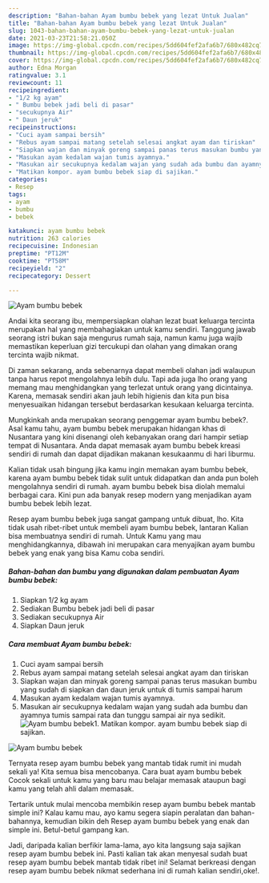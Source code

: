 ```yaml
---
description: "Bahan-bahan Ayam bumbu bebek yang lezat Untuk Jualan"
title: "Bahan-bahan Ayam bumbu bebek yang lezat Untuk Jualan"
slug: 1043-bahan-bahan-ayam-bumbu-bebek-yang-lezat-untuk-jualan
date: 2021-03-23T21:58:21.050Z
image: https://img-global.cpcdn.com/recipes/5dd604fef2afa6b7/680x482cq70/ayam-bumbu-bebek-foto-resep-utama.jpg
thumbnail: https://img-global.cpcdn.com/recipes/5dd604fef2afa6b7/680x482cq70/ayam-bumbu-bebek-foto-resep-utama.jpg
cover: https://img-global.cpcdn.com/recipes/5dd604fef2afa6b7/680x482cq70/ayam-bumbu-bebek-foto-resep-utama.jpg
author: Edna Morgan
ratingvalue: 3.1
reviewcount: 11
recipeingredient:
- "1/2 kg ayam"
- " Bumbu bebek jadi beli di pasar"
- "secukupnya Air"
- " Daun jeruk"
recipeinstructions:
- "Cuci ayam sampai bersih"
- "Rebus ayam sampai matang setelah selesai angkat ayam dan tiriskan"
- "Siapkan wajan dan minyak goreng sampai panas terus masukan bumbu yang sudah di siapkan dan daun jeruk untuk di tumis sampai harum"
- "Masukan ayam kedalam wajan tumis ayamnya."
- "Masukan air secukupnya kedalam wajan yang sudah ada bumbu dan ayamnya tumis sampai rata dan tunggu sampai air nya sedikit."
- "Matikan kompor. ayam bumbu bebek siap di sajikan."
categories:
- Resep
tags:
- ayam
- bumbu
- bebek

katakunci: ayam bumbu bebek 
nutrition: 263 calories
recipecuisine: Indonesian
preptime: "PT12M"
cooktime: "PT58M"
recipeyield: "2"
recipecategory: Dessert

---
```



![Ayam bumbu bebek](https://img-global.cpcdn.com/recipes/5dd604fef2afa6b7/680x482cq70/ayam-bumbu-bebek-foto-resep-utama.jpg)

Andai kita seorang ibu, mempersiapkan olahan lezat buat keluarga tercinta merupakan hal yang membahagiakan untuk kamu sendiri. Tanggung jawab seorang istri bukan saja mengurus rumah saja, namun kamu juga wajib memastikan keperluan gizi tercukupi dan olahan yang dimakan orang tercinta wajib nikmat.

Di zaman  sekarang, anda sebenarnya dapat membeli olahan jadi walaupun tanpa harus repot mengolahnya lebih dulu. Tapi ada juga lho orang yang memang mau menghidangkan yang terlezat untuk orang yang dicintainya. Karena, memasak sendiri akan jauh lebih higienis dan kita pun bisa menyesuaikan hidangan tersebut berdasarkan kesukaan keluarga tercinta. 



Mungkinkah anda merupakan seorang penggemar ayam bumbu bebek?. Asal kamu tahu, ayam bumbu bebek merupakan hidangan khas di Nusantara yang kini disenangi oleh kebanyakan orang dari hampir setiap tempat di Nusantara. Anda dapat memasak ayam bumbu bebek kreasi sendiri di rumah dan dapat dijadikan makanan kesukaanmu di hari liburmu.

Kalian tidak usah bingung jika kamu ingin memakan ayam bumbu bebek, karena ayam bumbu bebek tidak sulit untuk didapatkan dan anda pun boleh mengolahnya sendiri di rumah. ayam bumbu bebek bisa diolah memalui berbagai cara. Kini pun ada banyak resep modern yang menjadikan ayam bumbu bebek lebih lezat.

Resep ayam bumbu bebek juga sangat gampang untuk dibuat, lho. Kita tidak usah ribet-ribet untuk membeli ayam bumbu bebek, lantaran Kalian bisa membuatnya sendiri di rumah. Untuk Kamu yang mau menghidangkannya, dibawah ini merupakan cara menyajikan ayam bumbu bebek yang enak yang bisa Kamu coba sendiri.

<!--inarticleads1-->

##### Bahan-bahan dan bumbu yang digunakan dalam pembuatan Ayam bumbu bebek:

1. Siapkan 1/2 kg ayam
1. Sediakan  Bumbu bebek jadi beli di pasar
1. Sediakan secukupnya Air
1. Siapkan  Daun jeruk




<!--inarticleads2-->

##### Cara membuat Ayam bumbu bebek:

1. Cuci ayam sampai bersih
1. Rebus ayam sampai matang setelah selesai angkat ayam dan tiriskan
1. Siapkan wajan dan minyak goreng sampai panas terus masukan bumbu yang sudah di siapkan dan daun jeruk untuk di tumis sampai harum
1. Masukan ayam kedalam wajan tumis ayamnya.
1. Masukan air secukupnya kedalam wajan yang sudah ada bumbu dan ayamnya tumis sampai rata dan tunggu sampai air nya sedikit.
<img src="https://img-global.cpcdn.com/steps/e36ae3243d90cb69/160x128cq70/ayam-bumbu-bebek-langkah-memasak-5-foto.jpg" alt="Ayam bumbu bebek">1. Matikan kompor. ayam bumbu bebek siap di sajikan.
<img src="https://img-global.cpcdn.com/steps/129f97d7f390fed6/160x128cq70/ayam-bumbu-bebek-langkah-memasak-6-foto.jpg" alt="Ayam bumbu bebek">



Ternyata resep ayam bumbu bebek yang mantab tidak rumit ini mudah sekali ya! Kita semua bisa mencobanya. Cara buat ayam bumbu bebek Cocok sekali untuk kamu yang baru mau belajar memasak ataupun bagi kamu yang telah ahli dalam memasak.

Tertarik untuk mulai mencoba membikin resep ayam bumbu bebek mantab simple ini? Kalau kamu mau, ayo kamu segera siapin peralatan dan bahan-bahannya, kemudian bikin deh Resep ayam bumbu bebek yang enak dan simple ini. Betul-betul gampang kan. 

Jadi, daripada kalian berfikir lama-lama, ayo kita langsung saja sajikan resep ayam bumbu bebek ini. Pasti kalian tak akan menyesal sudah buat resep ayam bumbu bebek mantab tidak ribet ini! Selamat berkreasi dengan resep ayam bumbu bebek nikmat sederhana ini di rumah kalian sendiri,oke!.

